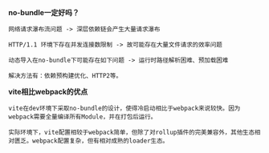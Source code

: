**no-bundle一定好吗？**

```ad-cmt
网络请求瀑布流问题 -> 深层依赖链会产生大量请求瀑布

HTTP/1.1 环境下存在并发连接数限制 -> 故可能存在大量文件请求的效率问题

动态导入在no-bundle下可能存在如下问题 -> 运行时路径解析困难、预加载困难

解决方法有：依赖预构建优化、HTTP2等。
```



**vite相比webpack的优点**
```ad-cmt
vite在dev环境下采取no-bundle的设计，使得冷启动相比于webpack来说较快。因为webpack需要全量编译所有Module，并在打包后运行。

实际环境下，vite配置相较于webpack简单，但除了对rollup插件的完美兼容外，其他生态相对匮乏。webpack配置复杂，但有相对成熟的loader生态。
```